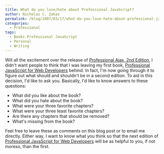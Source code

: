 ```yaml
---
title: What do you love/hate about Professional JavaScript?
author: Nicholas C. Zakas
permalink: /blog/2007/03/17/what-do-you-love-hate-about-professional-javascript/
categories:
  - Professional
tags:
  - Books.Professional JavaScript
  - Personal
  - Writing
---
```

Will all the excitement over the release of <a title="Professional Ajax, Second Edition" rel="external" href="http://www.amazon.com/gp/redirect.html?ie=UTF8&location=http%3A%2F%2Fwww.amazon.com%2FProfessional-Ajax-2nd-Nicholas-Zakas%2Fdp%2F0470109491%2F&tag=nczonline-20&linkCode=ur2&camp=1789&creative=9325">Professional Ajax, 2nd Edition</a>, I didn't want people to think that I was leaving my first book, <a title="Professional JavaScript for Web Developers" rel="external" href="http://www.amazon.com/exec/obidos/redirect?link_code=ur2&tag=nczonline-20&camp=1789&creative=9325&path=http%3A%2F%2Fwww.amazon.com%2Fgp%2Fproduct%2F0764579088%2F">Professional JavaScript for Web Developers</a> behind. In fact, I'm now going through it to figure out what should and shouldn't be in a second edition. To aid in this decision, I'd like to ask you. Basically, I'd like to know answers to these questions:

  * What did you like about the book?
  * What did you hate about the book?
  * What were your three favorite chapters?
  * What were your three least favorite chapters?
  * Are there any chapters that should be removed?
  * What's missing from the book?

Feel free to leave these as comments on this blog post or to email me directly. Either way, I want to know what you think so that the next edition of <a title="Professional JavaScript for Web Developers" rel="external" href="http://www.amazon.com/exec/obidos/redirect?link_code=ur2&tag=nczonline-20&camp=1789&creative=9325&path=http%3A%2F%2Fwww.amazon.com%2Fgp%2Fproduct%2F0764579088%2F">Professional JavaScript for Web Developers</a> will be as helpful to you, if not moreso, than the first.
